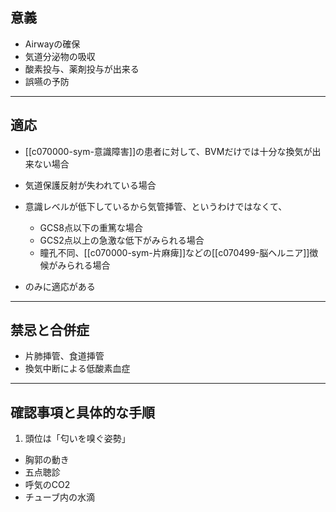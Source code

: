 ## 意義
- Airwayの確保
- 気道分泌物の吸収
- 酸素投与、薬剤投与が出来る
- 誤嚥の予防
---
## 適応
- [[c070000-sym-意識障害]]の患者に対して、BVMだけでは十分な換気が出来ない場合
- 気道保護反射が失われている場合

- 意識レベルが低下しているから気管挿管、というわけではなくて、
	- GCS8点以下の重篤な場合
	- GCS2点以上の急激な低下がみられる場合
	- 瞳孔不同、[[c070000-sym-片麻痺]]などの[[c070499-脳ヘルニア]]徴候がみられる場合
- のみに適応がある
---
## 禁忌と合併症
- 片肺挿管、食道挿管
- 換気中断による低酸素血症
---
## 確認事項と具体的な手順
1. 頭位は「匂いを嗅ぐ姿勢」

- 胸郭の動き
- 五点聴診
- 呼気のCO2
- チューブ内の水滴
